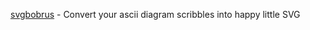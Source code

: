 [svgbobrus](https://github.com/ivanceras/svgbobrus) - Convert your ascii diagram scribbles into happy little SVG

